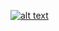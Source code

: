 [![alt text](https://assets.postman.com/postman-docs/.png)](https://assets.postman.com/postman-docs/.png)
